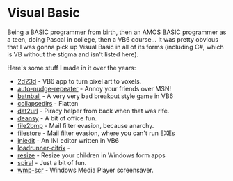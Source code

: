 # Visual Basic

Being a BASIC programmer from birth, then an AMOS BASIC programmer as a teen,
doing Pascal in college, then a VB6 course... It was pretty obvious that I
was gonna pick up Visual Basic in all of its forms (including C#, which is VB
without the stigma and isn't listed here).

Here's some stuff I made in it over the years:

* [2d23d](2d23d) - VB6 app to turn pixel art to voxels.
* [auto-nudge-repeater](auto-nudge-repeater) - Annoy your friends over MSN!
* [batnball](batnball) - A very very bad breakout style game in VB6
* [collapsedirs](collapsedirs) - Flatten 
* [dat2url](dat2url) - Piracy helper from back when that was rife.
* [deansy](deansy) - A bit of office fun.
* [file2bmp](file2bmp) - Mail filter evasion, because anarchy.
* [filestore](filestore) - Mail filter evasion, where you can't run EXEs
* [iniedit](iniedit) - An INI editor written in VB6
* [loadrunner-citrix](loadrunner-citrix) - 
* [resize](resize) - Resize your children in Windows form apps
* [spiral](spiral) - Just a bit of fun.
* [wmp-scr](wmp-scr) - Windows Media Player screensaver.
